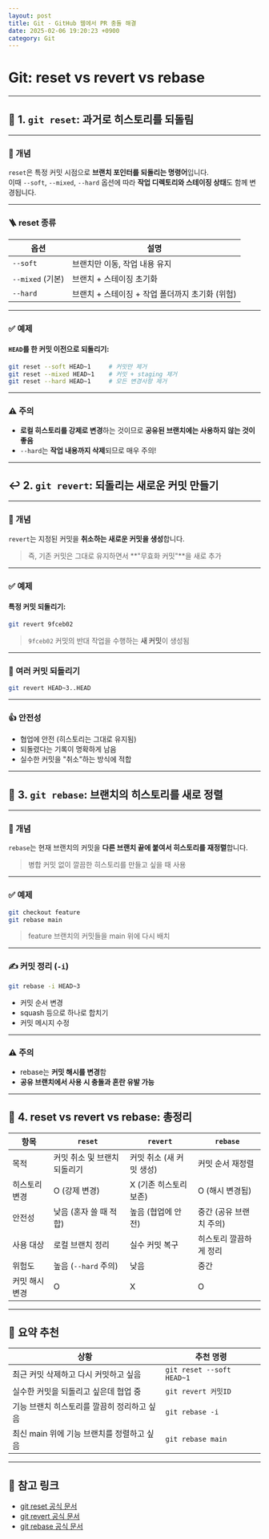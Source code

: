 ```yaml
---
layout: post
title: Git - GitHub 웹에서 PR 충돌 해결
date: 2025-02-06 19:20:23 +0900
category: Git
---
```

# Git: reset vs revert vs rebase

---

## 🔁 1. `git reset`: 과거로 히스토리를 되돌림

---

### 🧠 개념

`reset`은 특정 커밋 시점으로 **브랜치 포인터를 되돌리는 명령어**입니다.  
이때 `--soft`, `--mixed`, `--hard` 옵션에 따라 **작업 디렉토리와 스테이징 상태**도 함께 변경됩니다.

---

### 🪜 reset 종류

| 옵션 | 설명 |
|------|------|
| `--soft` | 브랜치만 이동, 작업 내용 유지 |
| `--mixed` (기본) | 브랜치 + 스테이징 초기화 |
| `--hard` | 브랜치 + 스테이징 + 작업 폴더까지 초기화 (위험) |

---

### ✅ 예제

#### `HEAD`를 한 커밋 이전으로 되돌리기:

```bash
git reset --soft HEAD~1     # 커밋만 제거
git reset --mixed HEAD~1    # 커밋 + staging 제거
git reset --hard HEAD~1     # 모든 변경사항 제거
```

---

### ⚠️ 주의

- **로컬 히스토리를 강제로 변경**하는 것이므로 **공유된 브랜치에는 사용하지 않는 것이 좋음**
- `--hard`는 **작업 내용까지 삭제**되므로 매우 주의!

---

## ↩️ 2. `git revert`: 되돌리는 새로운 커밋 만들기

---

### 🧠 개념

`revert`는 지정된 커밋을 **취소하는 새로운 커밋을 생성**합니다.

> 즉, 기존 커밋은 그대로 유지하면서 **"무효화 커밋"**을 새로 추가

---

### ✅ 예제

#### 특정 커밋 되돌리기:

```bash
git revert 9fceb02
```

> `9fceb02` 커밋의 반대 작업을 수행하는 **새 커밋**이 생성됨

---

### 🔁 여러 커밋 되돌리기

```bash
git revert HEAD~3..HEAD
```

---

### 👍 안전성

- 협업에 안전 (히스토리는 그대로 유지됨)
- 되돌렸다는 기록이 명확하게 남음
- 실수한 커밋을 "취소"하는 방식에 적합

---

## 🔀 3. `git rebase`: 브랜치의 히스토리를 새로 정렬

---

### 🧠 개념

`rebase`는 현재 브랜치의 커밋을 **다른 브랜치 끝에 붙여서 히스토리를 재정렬**합니다.

> 병합 커밋 없이 깔끔한 히스토리를 만들고 싶을 때 사용

---

### ✅ 예제

```bash
git checkout feature
git rebase main
```

> feature 브랜치의 커밋들을 main 위에 다시 배치

---

### ✍️ 커밋 정리 (`-i`)

```bash
git rebase -i HEAD~3
```

- 커밋 순서 변경
- squash 등으로 하나로 합치기
- 커밋 메시지 수정

---

### ⚠️ 주의

- rebase는 **커밋 해시를 변경**함
- **공유 브랜치에서 사용 시 충돌과 혼란 유발 가능**

---

## 🧾 4. reset vs revert vs rebase: 총정리

| 항목 | `reset` | `revert` | `rebase` |
|------|---------|----------|-----------|
| 목적 | 커밋 취소 및 브랜치 되돌리기 | 커밋 취소 (새 커밋 생성) | 커밋 순서 재정렬 |
| 히스토리 변경 | O (강제 변경) | X (기존 히스토리 보존) | O (해시 변경됨) |
| 안전성 | 낮음 (혼자 쓸 때 적합) | 높음 (협업에 안전) | 중간 (공유 브랜치 주의) |
| 사용 대상 | 로컬 브랜치 정리 | 실수 커밋 복구 | 히스토리 깔끔하게 정리 |
| 위험도 | 높음 (`--hard` 주의) | 낮음 | 중간 |
| 커밋 해시 변경 | O | X | O |

---

## 🎯 요약 추천

| 상황 | 추천 명령 |
|------|-----------|
| 최근 커밋 삭제하고 다시 커밋하고 싶음 | `git reset --soft HEAD~1` |
| 실수한 커밋을 되돌리고 싶은데 협업 중 | `git revert 커밋ID` |
| 기능 브랜치 히스토리를 깔끔히 정리하고 싶음 | `git rebase -i` |
| 최신 main 위에 기능 브랜치를 정렬하고 싶음 | `git rebase main` |

---

## 🔗 참고 링크

- [git reset 공식 문서](https://git-scm.com/docs/git-reset)
- [git revert 공식 문서](https://git-scm.com/docs/git-revert)
- [git rebase 공식 문서](https://git-scm.com/docs/git-rebase)